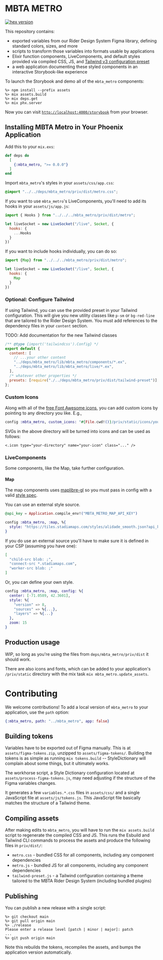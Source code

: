 # MBTA METRO

[![hex version](https://img.shields.io/hexpm/v/mbta_metro.svg)](https://hex.pm/packages/mbta_metro)

This repository contains:
- exported variables from our Rider Design System Figma library, defining standard colors, sizes, and more
- scripts to transform those variables into formats usable by applications
- Elixir function components, LiveComponents, and default styles provided  via compiled CSS, JS, and [Tailwind v3 configuration preset](https://v3.tailwindcss.com/docs/presets)
- a web application documenting these styled components in an interactive Storybook-like experience

To launch the Storybook and demo all of the `mbta_metro` components:

```
%> npm install --prefix assets
%> mix assets.build
%> mix deps.get
%> mix phx.server
```

Now you can visit [`http://localhost:4000/storybook`](http://localhost:4000/storybook) from your browser.

## Installing MBTA Metro in Your Phoenix Application

Add this to your `mix.exs`:

```elixir
def deps do
  [
    {:mbta_metro, ">= 0.0.0"}
  ]
end
```

Import `mbta_metro`'s styles in your `assets/css/app.css`:

```css
@import "../../deps/mbta_metro/priv/dist/metro.css";
```

If you want to use `mbta_metro`'s LiveComponents, you'll need to add its hooks in your `assets/js/app.js`:

```js
import { Hooks } from "../../../mbta_metro/priv/dist/metro";

let liveSocket = new LiveSocket("/live", Socket, {
  hooks: {
    ...Hooks
  }
})
```

If you want to include hooks individually, you can do so:

```js
import {Map} from "../../../mbta_metro/priv/dist/metro";

let liveSocket = new LiveSocket("/live", Socket, {
  hooks: {
    Map
  }
})
```


### Optional: Configure Tailwind

If using Tailwind, you can use the provided preset in your Tailwind configuration. This will give you new utility classes like `p-sm` or `bg-red-line` that are tailored to the Rider Design System. You must add references to the dependency files in your `content` section.

TODO: Add documentation for the new Tailwind classes

```javascript
/** @type {import('tailwindcss').Config} */
export default {
  content: [
    // ...your other content
    "../deps/mbta_metro/lib/mbta_metro/components/*.ex",
    "../deps/mbta_metro/lib/mbta_metro/live/*.ex",
  ],
  /* whatever other properties */
  presets: [require("./../deps/mbta_metro/priv/dist/tailwind-preset")],
};
```

### Custom Icons

Along with all of the [free Font Awesome icons](https://fontawesome.com/icons), you can add custom icons by pointing to any directory you like. E.g.,

```elixir
config :mbta_metro, custom_icons: "#{File.cwd!()}/priv/static/icons/your-directory/your-icon.svg"
```

SVGs in the above directory will be turned into icons and can be used as follows:

```
<.icon type="your-directory" name="your-icon" class="..." />
```

### LiveComponents

Some components, like the Map, take further configuration.

#### Map

The map components uses [maplibre-gl](https://maplibre.org/maplibre-gl-js/docs/) so you must pass in config with a valid [style spec](https://maplibre.org/maplibre-style-spec/).

You can use an external style source.

```elixir
@api_key = Application.compile_env!("MBTA_METRO_MAP_API_KEY")

config :mbta_metro, :map, %{
  style: "https://tiles.stadiamaps.com/styles/alidade_smooth.json?api_key=#{@api_key}"
}
```

If you do use an external source you'll have to make sure it is defined in your CSP (assuming you have one):

```elixir
[
  "child-src blob: ;",
  "connect-src *.stadiamaps.com",
  "worker-src blob: ;"
]
```

Or, you can define your own style.

```elixir
config :mbta_metro, :map, config: %{
  center: [-71.0589, 42.3601],
  style: %{
    "version" => 8,
    "sources" => %{...},
    "layers" => %{...}
  },
  zoom: 15
}
```

## Production usage

WIP, so long as you're using the files from `deps/mbta_metro/priv/dist` it should work.

There are also icons and fonts, which can be added to your application's `/priv/static` directory with the mix task `mix mbta_metro.update_assets`.

# Contributing

We welcome contributions! To add a local version of `mbta_metro` to your application, use the `path` option:

```elixir
{:mbta_metro, path: "../mbta_metro", app: false}
```

## Building tokens

Variables have to be exported out of Figma manually. This is at `assets/figma-tokens.zip`, unzipped to `assets/figma-tokens/`. Building the tokens is as simple as running `mix tokens.build` -- StyleDictionary will complain about some things, but it ultimately works.

The workhorse script, a Style Dictionary configuration located at `assets/process-figma-tokens.js`, may need adjusting if the structure of the Figma variables changes.

It generates a few `variables.*.css` files in `assets/css/` and a single JavaScript file at `assets/js/tokens.js`. This JavaScript file basically matches the structure of a Tailwind theme.

## Compiling assets

After making edits to `mbta_metro`, you will have to run the `mix assets.build` script to regenerate the compiled CSS and JS. This runs the Esbuild and Tailwind CLI commands to process the assets and produce the following files in `priv/dist/`:

- `metro.css` - bundled CSS for all components, including any component dependencies
- `metro.js` - bundled JS for all components, including any component dependencies
- `tailwind-preset.js` - a Tailwind configuration containing a theme tailored to the MBTA Rider Design System (including bundled plugins)

## Publishing

You can publish a new release with a single script:

```
%> git checkout main
%> git pull origin main
%> ./release
Please enter a release level [patch | minor | major]: patch
...
%> git push origin main
```

Note this rebuilds the tokens, recompiles the assets, and bumps the application version automatically.
